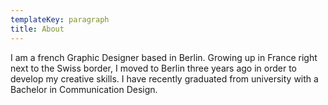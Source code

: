 ```yaml
---
templateKey: paragraph
title: About
---
```

I am a french Graphic Designer based in Berlin. Growing up in France
        right next to the Swiss border, I moved to Berlin three years ago in
        order to develop my creative skills. I have recently graduated from
        university with a Bachelor in Communication Design.